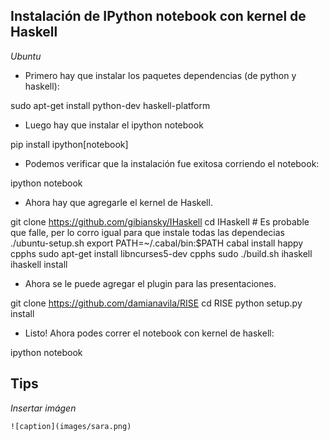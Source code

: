 
## Instalación de IPython notebook con kernel de Haskell

*Ubuntu*

 - Primero hay que instalar los paquetes dependencias (de python y haskell):

  sudo apt-get install python-dev haskell-platform

 - Luego hay que instalar el ipython notebook

  pip install ipython[notebook]

 - Podemos verificar que la instalación fue exitosa corriendo el notebook:

  ipython notebook

 - Ahora hay que agregarle el kernel de Haskell.

  git clone https://github.com/gibiansky/IHaskell
  cd IHaskell
  \# Es probable que falle, per lo corro igual para que instale todas las dependecias
  ./ubuntu-setup.sh
  export PATH=~/.cabal/bin:$PATH
  cabal install happy cpphs
  sudo apt-get install libncurses5-dev cpphs
  sudo ./build.sh ihaskell
  ihaskell install

 - Ahora se le puede agregar el plugin para las presentaciones.

  git clone https://github.com/damianavila/RISE
  cd RISE
  python setup.py install

 - Listo! Ahora podes correr el notebook con kernel de haskell:

  ipython notebook


## Tips

 *Insertar imágen*

 `![caption](images/sara.png)`


